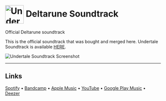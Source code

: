 # <img src="https://cdn6.aptoide.com/imgs/e/2/4/e246ae543ee186ef9ee21fa0be63e825_icon.png?w=240" width="60px" align="center" alt="Undertale"/> Deltarune Soundtrack
Official Deltarune soundtrack

This is the official soundtrack that was bought and merged here.
Undertale Soundtrack is available [HERE](https://vk.com/).

![Undertale Soundtrack Screenshot](https://steamuserimages-a.akamaihd.net/ugc/797616176211959775/012FB23AF69FE5832E44D1DA8F882598AFB1CC2C/)

---

## Links
[Spotify](https://open.spotify.com/album/6putGW0KxGMrgTZzplp2pF) •
[Bandcamp](https://tobyfox.bandcamp.com/album/deltarune-chapter-1-ost) •
[Apple Music](https://music.apple.com/us/album/deltarune-chapter-1-original-game-soundtrack/1443475587) •
[YouTube](https://www.youtube.com/watch?v=BRBSqEnTV8w) •
[Google Play Music](https://play.google.com/music/preview/Btipzyc3tilycypjtur6mk7y4dm?play=1&u=0) •
[Deezer](https://www.deezer.com/ru/album/79049382?autoplay=true)
